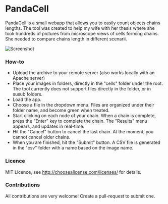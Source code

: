 # PandaCell

PandaCell is a small webapp that allows you to easily count objects chains lengths. The tool was created to help my wife with her thesis where she took hundreds of pictures from microscope views of cells forming chains. She needed to compare chains length in different scenarii.

![Screenshot](http://siebmanb.com/pandacell/img/screenshot.png)

### How-to
* Upload the archive to your remote server (also works locally with an Apache server)
* Place your images in folders, directly in the "cells" folder under the root. The tool currently does not support files directly in the folder, or in susub folders.
* Load the app.
* Choose a file in the dropdown menu. Files are organized under their folder name, and become green when treated.
* Start clicking on each node of your chain. When a chain is complete, press the "Enter" key to complete the chain. The "Results" menu appears, and updates in real-time.
* Hit the "Cancel" button to cancel the last chain. At the moment, you cannot cancel older chains.
* When you are finished, hit the "Submit" button. A CSV file is generated in the "csv" folder with a name based on the image name.

### Licence

MIT Licence, see http://choosealicense.com/licenses/ for details.

### Contributions
All contributions are very welcome! Create a pull-request to submit one.

